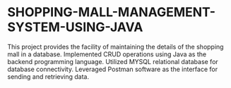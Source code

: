 # SHOPPING-MALL-MANAGEMENT-SYSTEM-USING-JAVA
 This project provides the facility of maintaining the details of the shopping mall in a database. Implemented 
CRUD operations using Java as the backend programming language. Utilized MYSQL relational database for database 
connectivity. Leveraged Postman software as the interface for sending and retrieving data.
